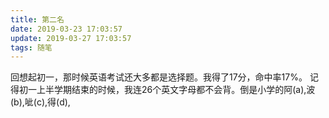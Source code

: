 ```yaml
---
title: 第二名
date: 2019-03-23 17:03:57
update: 2019-03-27 17:03:57
tags: 随笔
---
```


回想起初一，那时候英语考试还大多都是选择题。我得了17分，命中率17%。 记得初一上半学期结束的时候，我连26个英文字母都不会背。倒是小学的阿(a),波(b),呲(c),得(d),